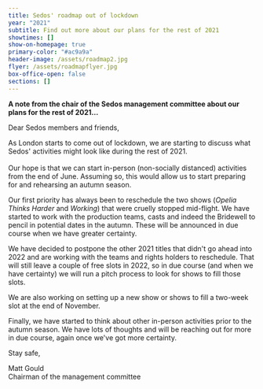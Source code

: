 ```yaml
---
title: Sedos' roadmap out of lockdown
year: "2021"
subtitle: Find out more about our plans for the rest of 2021
showtimes: []
show-on-homepage: true
primary-color: "#ac9a9a"
header-image: /assets/roadmap2.jpg
flyer: /assets/roadmapflyer.jpg
box-office-open: false
sections: []
---
```

**A note from the chair of the Sedos management committee about our plans for the rest of 2021…**

Dear Sedos members and friends,

As London starts to come out of lockdown, we are starting to discuss what Sedos' activities might look like during the rest of 2021.  \
\
Our hope is that we can start in-person (non-socially distanced) activities from the end of June. Assuming so, this would allow us to start preparing for and rehearsing an autumn season. 

Our first priority has always been to reschedule the two shows (*Opelia Thinks Harder* and *Working*) that were cruelly stopped mid-flight. We have started to work with the production teams, casts and indeed the Bridewell to pencil in potential dates in the autumn. These will be announced in due course when we have greater certainty. 

We have decided to postpone the other 2021 titles that didn't go ahead into 2022 and are working with the teams and rights holders to reschedule. That will still leave a couple of free slots in 2022, so in due course (and when we have certainty) we will run a pitch process to look for shows to fill those slots.

We are also working on setting up a new show or shows to fill a two-week slot at the end of November. 

Finally, we have started to think about other in-person activities prior to the autumn season. We have lots of thoughts and will be reaching out for more in due course, again once we've got more certainty. 

Stay safe,

Matt Gould\
Chairman of the management committee